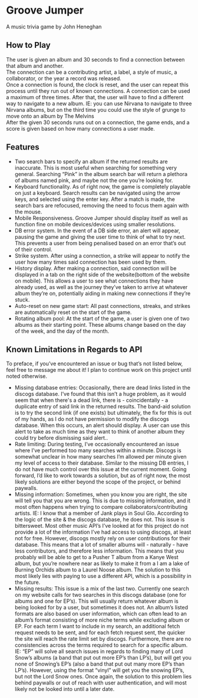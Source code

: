 # Groove Jumper

A music trivia game by John Heneghan

## How to Play

The user is given an album and 30 seconds to find a connection between that album and another.  
The connection can be a contributing artist, a label, a style of music, a collaborator, or the year a record was released.  
Once a connection is found, the clock is reset, and the user can repeat this process until they run out of known connections.
A connection can be used a maximum of three times. After that, the user will have to find a different way to navigate to a new album. IE: you can use Nirvana to navigate to three Nirvana albums, but on the third time you could use the style of grunge to move onto an album by The Melvins  
After the given 30 seconds runs out on a connection, the game ends, and a score is given based on how many connections a user made.

## Features

- Two search bars to specify an album if the returned results are inaccurate. This is most useful when searching for something very general. Searching “Pink” in the album search bar will return a plethora of albums named pink, and maybe not the one you’re looking for.
- Keyboard functionality. As of right now, the game is completely playable on just a keyboard. Search results can be navigated using the arrow keys, and selected using the enter key. After a match is made, the search bars are refocused, removing the need to focus them again with the mouse.
- Mobile Responsiveness. Groove Jumper should display itself as well as function fine on mobile devices/devices using smaller resolutions.
- DB error system. In the event of a DB side error, an alert will appear, pausing the game and giving the user time to think of what to try next. This prevents a user from being penalised based on an error that’s out of their control.
- Strike system. After using a connection, a strike will appear to notify the user how many times said connection has been used by them.
- History display. After making a connection, said connection will be displayed in a tab on the right side of the website(bottom of the website on mobile). This allows a user to see what connections they have already used, as well as the journey they’ve taken to arrive at whatever album they’re on, potentially aiding in making new connections if they’re stuck.
- Auto-reset on new game start: All past connections, streaks, and strikes are automatically reset on the start of the game.
- Rotating album pool: At the start of the game, a user is given one of two albums as their starting point. These albums change based on the day of the week, and the day of the month.

## Known Limitations in Regards to API

To preface, if you’ve encountered an issue or bug that’s not listed below, feel free to message me about it! I plan to continue work on this project until noted otherwise.

- Missing database entries: Occasionally, there are dead links listed in the discogs database. I’ve found that this isn’t a huge problem, as it would seem that when there's a dead link, there is - coincidentally - a duplicate entry of said link in the returned results. The band-aid solution is to try the second link (if one exists) but ultimately, the fix for this is out of my hands, as I do not have permission to modify the discogs database. When this occurs, an alert should display. A user can use this alert to take as much time as they want to think of another album they could try before dismissing said alert..
- Rate limiting: During testing, I’ve occasionally encountered an issue where I’ve performed too many searches within a minute. Discogs is somewhat unclear in how many searches I’m allowed per minute given my level of access to their database. Similar to the missing DB entries, I do not have much control over this issue at the current moment. Going forward, I’d like to work towards a solution, but as of right now, the most likely solutions are either beyond the scope of the project, or behind paywalls.
- Missing information: Sometimes, when you know you are right, the site will tell you that you are wrong. This is due to missing information, and it most often happens when trying to compare collaborators/contributing artists. IE: I know that a member of Jank plays in Soul Glo. According to the logic of the site & the discogs database, he does not. This issue is bittersweet. Most other music API’s I’ve looked at for this project do not provide a lot of the information I’ve had access to using discogs, at least not for free. However, discogs mostly rely on user contributions for their database. This means that a lot of smaller albums will - naturally - have less contributors, and therefore less information. This means that you probably will be able to get to a Pusher T album from a Kanye West album, but you’re nowhere near as likely to make it from a I am a lake of Burning Orchids album to a Laurel Noose album. The solution to this most likely lies with paying to use a different API, which is a possibility in the future.
- Missing results: This issue is a mix of the last two. Currently one search on my website calls for two searches in this discogs database (one for albums and one for EP’s). This will usually return whatever album is being looked for by a user, but sometimes it does not. An album’s listed formats are also based on user information, which can often lead to an album’s format consisting of more niche terms while excluding album or EP. For each term I want to include in my search, an additional fetch request needs to be sent, and for each fetch request sent, the quicker the site will reach the rate limit set by discogs. Furthermore, there are no consistencies across the terms required to search for a specific album. IE: “EP” will solve all search issues in regards to finding many of Lord Snow’s albums (a band that put out more EP’s than LP’s), but will get you none of Snowing’s EP’s (also a band that put out many more EP’s than LP’s). However, using the format “vinyl” will get you the snowing EP’s, but not the Lord Snow ones. Once again, the solution to this problem lies behind paywalls or out of reach with user authentication, and will most likely not be looked into until a later date.
